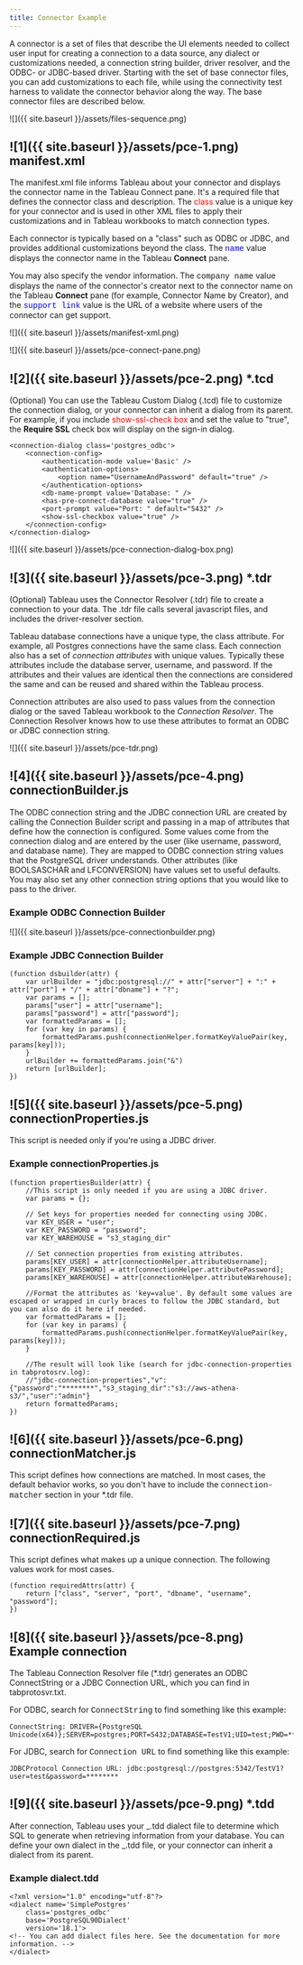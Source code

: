 ```yaml
---
title: Connector Example
---
```


A connector is a set of files that describe the UI elements needed to collect user input for creating a connection to a data source, any dialect or customizations needed, a connection string builder, driver resolver, and the ODBC- or JDBC-based driver.
Starting with the set of base connector files, you can add customizations to each file, while using the connectivity test harness to validate the connector behavior along the way.
The base connector files are described below.

![]({{ site.baseurl }}/assets/files-sequence.png)

## ![1]({{ site.baseurl }}/assets/pce-1.png) manifest.xml

The manifest.xml file informs Tableau about your connector and displays the connector name in the Tableau Connect pane.
It's a required file that defines the connector class and description.
The <span style="color:red">class</span> value is a unique key for your connector and is used in other XML files to apply their customizations and in Tableau workbooks to match connection types.

Each connector is typically based on a "class" such as ODBC or JDBC, and provides additional customizations beyond the class.
The <span style="color:blue; font-family: courier new">name</span> value displays the connector name in the Tableau **Connect** pane.

You may also specify the vendor information. The <span style="font-family: courier new">company name</span> value displays the name of the connector's creator next to the connector name on the Tableau **Connect** pane (for example, Connector Name by Creator), and the <span style="color:blue; font-family: courier new">support link</span> value is the URL of a website where users of the connector can get support.


![]({{ site.baseurl }}/assets/manifest-xml.png)

![]({{ site.baseurl }}/assets/pce-connect-pane.png)

## ![2]({{ site.baseurl }}/assets/pce-2.png) \*.tcd

(Optional) You can use the Tableau Custom Dialog (.tcd) file to customize the connection dialog, or your connector can inherit a dialog from its parent.
For example, if you include <span style="color:red">show-ssl-check box</span> and set the value to "true", the **Require SSL** check box will display on the sign-in dialog.

```
<connection-dialog class='postgres_odbc'>
    <connection-config>
        <authentication-mode value='Basic' />
        <authentication-options>
            <option name="UsernameAndPassword" default="true" />
        </authentication-options>
        <db-name-prompt value='Database: " />
        <has-pre-connect-database value="true" />
        <port-prompt value="Port: " default="5432" />
        <show-ssl-checkbox value="true" />
    </connection-config>
</connection-dialog>
```

![]({{ site.baseurl }}/assets/pce-connection-dialog-box.png)

## ![3]({{ site.baseurl }}/assets/pce-3.png) \*.tdr

(Optional) Tableau uses the Connector Resolver (.tdr) file to create a connection to your data.
The .tdr file calls several javascript files, and includes the driver-resolver section.

Tableau database connections have a unique type, the class attribute.
For example, all Postgres connections have the same class.
Each connection also has a set of _connection attributes_ with unique values.
Typically these attributes include the database server, username, and password.
If the attributes and their values are identical then the connections are considered the same and can be reused and shared within the Tableau process.

Connection attributes are also used to pass values from the connection dialog or the saved Tableau workbook to the _Connection Resolver_.
The Connection Resolver knows how to use these attributes to format an ODBC or JDBC connection string.

![]({{ site.baseurl }}/assets/pce-tdr.png)

## ![4]({{ site.baseurl }}/assets/pce-4.png) connectionBuilder.js

The ODBC connection string and the JDBC connection URL are created by calling the Connection Builder script and passing in a map of attributes that define how the connection is configured.
Some values come from the connection dialog and are entered by the user (like username, password, and database name).
They are mapped to ODBC connection string values that the PostgreSQL driver understands.
Other attributes (like BOOLSASCHAR and LFCONVERSION) have values set to useful defaults.
You may also set any other connection string options that you would like to pass to the driver.

### Example ODBC Connection Builder

![]({{ site.baseurl }}/assets/pce-connectionbuilder.png)

### Example JDBC Connection Builder

```
(function dsbuilder(attr) {
    var urlBuilder = "jdbc:postgresql://" + attr["server"] + ":" + attr["port"] + "/" + attr["dbname"] + "?";
    var params = [];
    params["user"] = attr["username"];
    params["password"] = attr["password"];
    var formattedParams = [];
    for (var key in params) {
        formattedParams.push(connectionHelper.formatKeyValuePair(key, params[key]));
    }
    urlBuilder += formattedParams.join("&")
    return [urlBuilder];
})
```

## ![5]({{ site.baseurl }}/assets/pce-5.png) connectionProperties.js

This script is needed only if you're using a JDBC driver.

### Example connectionProperties.js

```
(function propertiesBuilder(attr) {
    //This script is only needed if you are using a JDBC driver.
    var params = {};

    // Set keys for properties needed for connecting using JDBC.
    var KEY_USER = "user";
    var KEY_PASSWORD = "password";
    var KEY_WAREHOUSE = "s3_staging_dir"

    // Set connection properties from existing attributes.
    params[KEY_USER] = attr[connectionHelper.attributeUsername];
    params[KEY_PASSWORD] = attr[connectionHelper.attributePassword];
    params[KEY_WAREHOUSE] = attr[connectionHelper.attributeWarehouse];

    //Format the attributes as 'key=value'. By default some values are escaped or wrapped in curly braces to follow the JDBC standard, but you can also do it here if needed.
    var formattedParams = [];
    for (var key in params) {
        formattedParams.push(connectionHelper.formatKeyValuePair(key, params[key]));
    }

    //The result will look like (search for jdbc-connection-properties in tabprotosrv.log):
    //"jdbc-connection-properties","v":{"password":"********","s3_staging_dir":"s3://aws-athena-s3/","user":"admin"}
    return formattedParams;
})
```

## ![6]({{ site.baseurl }}/assets/pce-6.png) connectionMatcher.js

This script defines how connections are matched.
In most cases, the default behavior works, so you don't have to include the <span style= "font-family: courier new">connection-matcher</span> section in your \*.tdr file.

## ![7]({{ site.baseurl }}/assets/pce-7.png) connectionRequired.js

This script defines what makes up a unique connection. The following values work for most cases.

```
(function requiredAttrs(attr) {
    return ["class", "server", "port", "dbname", "username", "password"];
})
```

## ![8]({{ site.baseurl }}/assets/pce-8.png) Example connection

The Tableau Connection Resolver file (\*.tdr) generates an ODBC ConnectString or a JDBC Connection URL, which you can find in tabprotosvr.txt.

For ODBC, search for <span style= "font-family: courier new">ConnectString</span> to find something like this example:

```
ConnectString: DRIVER={PostgreSQL Unicode(x64)};SERVER=postgres;PORT=5432;DATABASE=TestV1;UID=test;PWD=********;BOOLSASCHAR=0;LFCONVERSION=0;UseDeclareFetch=1;Fetch=2525
```

For JDBC, search for <span style= "font-family: courier new">Connection URL</span> to find something like this example:

```
JDBCProtocol Connection URL: jdbc:postgresql://postgres:5342/TestV1?user=test&password=********
```

## ![9]({{ site.baseurl }}/assets/pce-9.png) \*.tdd

After connection, Tableau uses your _.tdd dialect file to determine which SQL to generate when retrieving information from your database.
You can define your own dialect in the _.tdd file, or your connector can inherit a dialect from its parent.

### Example dialect.tdd

```
<?xml version="1.0" encoding="utf-8"?>
<dialect name='SimplePostgres'
    class='postgres_odbc'
    base='PostgreSQL90Dialect'
    version='18.1'>
<!-- You can add dialect files here. See the documentation for more information. -->
</dialect>
```
